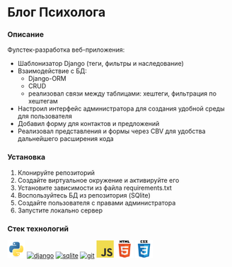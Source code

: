 # Блог Психолога

### Описание
Фулстек-разработка веб-приложения:
- Шаблонизатор Django (теги, фильтры и наследование)
- Взаимодействие с БД: 
  - Django-ORM 
  - CRUD
  - реализовал связи между таблицами: хештеги, фильтрация по хештегам
- Настроил интерфейс администратора для создания удобной среды для пользователя
- Добавил форму для контактов и предложений 
- Реализовал представления и формы через CBV для удобства дальнейшего расширения кода

### Установка

1. Клонируйте репозиторий
2. Создайте виртуальное окружение и активируйте его
3. Установите зависимости из файла requirements.txt 
4. Воспользуйтесь БД из репозитория (SQlite)
5. Создайте пользователя с правами администратора 
6. Запустите локально сервер

### Стек технологий
<p>
    <a href="https://www.python.org" target="_blank" rel="noreferrer"> <img
            src="https://raw.githubusercontent.com/devicons/devicon/master/icons/python/python-original.svg"
            alt="python" width="40" height="40" /></a>
    <a href="https://www.djangoproject.com/" target="_blank" rel="noreferrer"> <img
            src="https://cdn.worldvectorlogo.com/logos/django.svg" alt="django" width="40" height="40" /></a>
    <a href="https://www.sqlite.org/" target="_blank" rel="noreferrer"> <img
            src="https://www.vectorlogo.zone/logos/sqlite/sqlite-icon.svg" alt="sqlite" width="40" height="40" /></a>
    <a href="https://git-scm.com/" target="_blank" rel="noreferrer"> <img
            src="https://www.vectorlogo.zone/logos/git-scm/git-scm-icon.svg" alt="git" width="40" height="40" /></a>
    <a href="https://developer.mozilla.org/en-US/docs/Web/JavaScript" target="_blank" rel="noreferrer"> <img
            src="https://raw.githubusercontent.com/devicons/devicon/master/icons/javascript/javascript-original.svg"
            alt="javascript" width="40" height="40" /></a>
    <a href="https://www.w3.org/html/" target="_blank" rel="noreferrer"> <img
            src="https://raw.githubusercontent.com/devicons/devicon/master/icons/html5/html5-original-wordmark.svg"
            alt="html5" width="40" height="40" /></a>
    <a href="https://www.w3schools.com/css/" target="_blank" rel="noreferrer"> <img
            src="https://raw.githubusercontent.com/devicons/devicon/master/icons/css3/css3-original-wordmark.svg"
            alt="css3" width="40" height="40" /></a>
</p>


